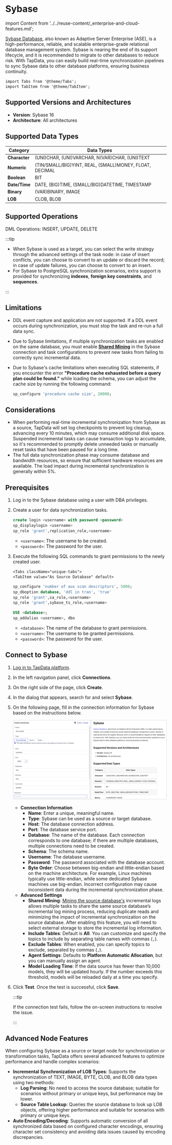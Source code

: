 # Sybase

import Content from '../../reuse-content/_enterprise-and-cloud-features.md';

<Content />

[Sybase Database](https://infocenter.sybase.com/help/index.jsp), also known as Adaptive Server Enterprise (ASE), is a high-performance, reliable, and scalable enterprise-grade relational database management system. Sybase is nearing the end of its support lifecycle, and it is recommended to migrate to other databases to reduce risk. With TapData, you can easily build real-time synchronization pipelines to sync Sybase data to other database platforms, ensuring business continuity.

```mdx-code-block
import Tabs from '@theme/Tabs';
import TabItem from '@theme/TabItem';
```

## Supported Versions and Architectures

* **Version**: Sybase 16
* **Architecture**: All architectures

## Supported Data Types

| **Category**  | **Data Types**                                          |
| ------------- | ------------------------------------------------------- |
| **Character** | (UNI)CHAR, (UNI)VARCHAR, N(VAR)CHAR, (UNI)TEXT          |
| **Numeric**   | (TIN/SMALL/BIG)YINT, REAL, (SMALL)MONEY, FLOAT, DECIMAL |
| **Boolean**   | BIT                                                     |
| **Date/Time** | DATE, (BIG)TIME, (SMALL/BIG)DATETIME, TIMESTAMP         |
| **Binary**    | (VAR)BINARY, IMAGE                                      |
| **LOB**       | CLOB, BLOB                                              |

## Supported Operations

DML Operations: INSERT, UPDATE, DELETE

:::tip

- When Sybase is used as a target, you can select the write strategy through the advanced settings of the task node: in case of insert conflicts, you can choose to convert to an update or discard the record; in case of update failures, you can choose to convert to an insert.
- For Sybase to PostgreSQL synchronization scenarios, extra support is provided for synchronizing **indexes**, **foreign key constraints**, and **sequences**.

:::

## Limitations

- DDL event capture and application are not supported. If a DDL event occurs during synchronization, you must stop the task and re-run a full data sync.

- Due to Sybase limitations, if multiple synchronization tasks are enabled on the same database, you must enable **[Shared Mining](../../user-guide/advanced-settings/share-mining.md)** in the Sybase connection and task configurations to prevent new tasks from failing to correctly sync incremental data.

- Due to Sybase's cache limitations when executing SQL statements, if you encounter the error **"Procedure cache exhausted before a query plan could be found."** while loading the schema, you can adjust the cache size by running the following command:

  ```sql
  sp_configure 'procedure cache size', 20000;
  ```

## Considerations

- When performing real-time incremental synchronization from Sybase as a source, TapData will set log checkpoints to prevent log cleanup, advancing every 10 minutes, which may consume additional disk space. Suspended incremental tasks can cause transaction logs to accumulate, so it's recommended to promptly delete unneeded tasks or manually reset tasks that have been paused for a long time.
- The full data synchronization phase may consume database and bandwidth resources, so ensure that sufficient hardware resources are available. The load impact during incremental synchronization is generally within 5%.

## <span id="prerequisites">Prerequisites</span>

1. Log in to the Sybase database using a user with DBA privileges.

2. Create a user for data synchronization tasks.

   ```sql
   create login <username> with password <password>
   sp_displaylogin <username>
   sp_role 'grant',replication_role,<username>
   ```

   - `<username>`: The username to be created.
   - `<password>`: The password for the user.

3. Execute the following SQL commands to grant permissions to the newly created user.

   ```mdx-code-block
   <Tabs className="unique-tabs">
   <TabItem value="As Source Database" default>
   ```

   ```sql
   sp_configure 'number of aux scan descriptors', 5000; 
   sp_dboption database, 'ddl in tran', 'true'
   sp_role 'grant',sa_role,<username>
   sp_role 'grant',sybase_ts_role,<username>
   ```

   </TabItem>
   
   <TabItem value="As Target Database">
   
   ```sql
   USE <database>;
   sp_addalias <username>, dbo
   ```
   </TabItem>
   </Tabs>

   - `<database>`: The name of the database to grant permissions.
   - `<username>`: The username to be granted permissions.
   - `<password>`: The password for the user.

## Connect to Sybase

1. [Log in to TapData platform](../../user-guide/log-in.md).

2. In the left navigation panel, click **Connections**.

3. On the right side of the page, click **Create**.

4. In the dialog that appears, search for and select **Sybase**.

5. On the following page, fill in the connection information for Sybase based on the instructions below.

   ![Sybase Connection Settings](../../images/sybase_connection.png)

   * **Connection Information**
     * **Name**: Enter a unique, meaningful name.
     * **Type**: Sybase can be used as a source or target database.
     * **Host**: The database connection address.
     * **Port**: The database service port.
     * **Database**: The name of the database. Each connection corresponds to one database; if there are multiple databases, multiple connections need to be created.
     * **Schema**: The schema name.
     * **Username**: The database username.
     * **Password**: The password associated with the database account.
     * **Byte Order**: Choose between big-endian and little-endian based on the machine architecture. For example, Linux machines typically use little-endian, while some dedicated Sybase machines use big-endian. Incorrect configuration may cause inconsistent data during the incremental synchronization phase.
   * **Advanced Settings**
      * **Shared Mining**: [Mining the source database's](../../user-guide/advanced-settings/share-mining.md) incremental logs allows multiple tasks to share the same source database’s incremental log mining process, reducing duplicate reads and minimizing the impact of incremental synchronization on the source database. After enabling this feature, you will need to select external storage to store the incremental log information.
      * **Include Tables**: Default is **All**. You can customize and specify the topics to include by separating table names with commas (`,`).
      * **Exclude Tables**: When enabled, you can specify topics to exclude, separated by commas (`,`).
      * **Agent Settings**: Defaults to **Platform Automatic Allocation**, but you can manually assign an agent.
      * **Model Loading Time**: If the data source has fewer than 10,000 models, they will be updated hourly. If the number exceeds this threshold, models will be reloaded daily at a time you specify.

6. Click **Test**. Once the test is successful, click **Save**.

   :::tip

   If the connection test fails, follow the on-screen instructions to resolve the issue.

   :::

## Advanced Node Features

When configuring Sybase as a source or target node for synchronization or transformation tasks, TapData offers several advanced features to optimize performance and handle complex scenarios:

- **Incremental Synchronization of LOB Types**: Supports the synchronization of TEXT, IMAGE, BYTE, CLOB, and BLOB data types using two methods:
  - **Log Parsing**: No need to access the source database; suitable for scenarios without primary or unique keys, but performance may be lower.
  - **Source Table Lookup**: Queries the source database to look up LOB objects, offering higher performance and suitable for scenarios with primary or unique keys.
- **Auto Encoding/Decoding**: Supports automatic conversion of all synchronized data based on configured character encodings, ensuring character set consistency and avoiding data issues caused by encoding discrepancies.